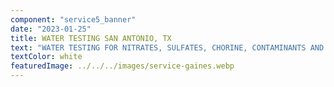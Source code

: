 ```yaml
---
component: "service5_banner"
date: "2023-01-25"
title: WATER TESTING SAN ANTONIO, TX
text: "WATER TESTING FOR NITRATES, SULFATES, CHORINE, CONTAMINANTS AND HEAVY METALS IN SAN ANTONIO. FREE WATER TESTING SAN ANTONIO FOR RESIDENTIAL OR WELL WATER TESTS. LAB WATER TESTING ALSO AVAILABLE."
textColor: white
featuredImage: ../../../images/service-gaines.webp
---
```

